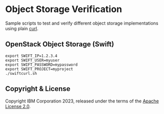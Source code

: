 # Object Storage Verification

Sample scripts to test and verify different object storage implementations using plain [curl](https://curl.se/).

## OpenStack Object Storage (Swift)

```shell
export SWIFT_IP=1.2.3.4
export SWIFT_USER=myuser
export SWIFT_PASSWORD=mypassword
export SWIFT_PROJECT=myproject
./swiftcurl.sh
```

## Copyright & License

Copyright IBM Corporation 2023, released under the terms of the [Apache License 2.0](LICENSE).
